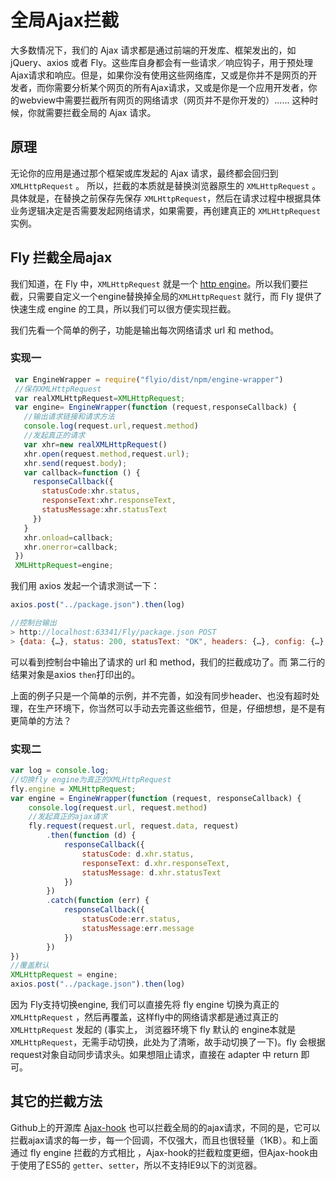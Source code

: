 # 全局Ajax拦截

大多数情况下，我们的 Ajax 请求都是通过前端的开发库、框架发出的，如 jQuery、axios 或者 Fly。这些库自身都会有一些请求／响应钩子，用于预处理 Ajax请求和响应。但是，如果你没有使用这些网络库，又或是你并不是网页的开发者，而你需要分析某个网页的所有Ajax请求，又或是你是一个应用开发者，你的webview中需要拦截所有网页的网络请求（网页并不是你开发的）...... 这种时候，你就需要拦截全局的 Ajax 请求。

## 原理

无论你的应用是通过那个框架或库发起的 Ajax 请求，最终都会回归到 `XMLHttpRequest` 。 所以，拦截的本质就是替换浏览器原生的 `XMLHttpRequest` 。具体就是，在替换之前保存先保存 `XMLHttpRequest`，然后在请求过程中根据具体业务逻辑决定是否需要发起网络请求，如果需要，再创建真正的 `XMLHttpRequest` 实例。

## Fly 拦截全局ajax

我们知道，在 Fly 中，`XMLHttpRequest`  就是一个 [http engine](#/doc/flyio/engine)。所以我们要拦截，只需要自定义一个engine替换掉全局的`XMLHttpRequest` 就行，而 Fly 提供了快速生成 engine 的工具，所以我们可以很方便实现拦截。

我们先看一个简单的例子，功能是输出每次网络请求 url 和 method。

### 实现一

```javascript
 var EngineWrapper = require("flyio/dist/npm/engine-wrapper")
 //保存XMLHttpRequest
 var realXMLHttpRequest=XMLHttpRequest;
 var engine= EngineWrapper(function (request,responseCallback) {
   //输出请求链接和请求方法
   console.log(request.url,request.method)
   //发起真正的请求
   var xhr=new realXMLHttpRequest()
   xhr.open(request.method,request.url);
   xhr.send(request.body);
   var callback=function () {
     responseCallback({
       statusCode:xhr.status,
       responseText:xhr.responseText,
       statusMessage:xhr.statusText
     })
   }
   xhr.onload=callback;
   xhr.onerror=callback;
 })
 XMLHttpRequest=engine;
```

我们用 axios 发起一个请求测试一下：

```javascript
axios.post("../package.json").then(log)

//控制台输出
> http://localhost:63341/Fly/package.json POST
> {data: {…}, status: 200, statusText: "OK", headers: {…}, config: {…}, …}
```

可以看到控制台中输出了请求的 url 和 method，我们的拦截成功了。而 第二行的结果对象是axios `then`打印出的。

上面的例子只是一个简单的示例，并不完善，如没有同步header、也没有超时处理，在生产环境下，你当然可以手动去完善这些细节，但是，仔细想想，是不是有更简单的方法？

### 实现二

```javascript
var log = console.log;
//切换fly engine为真正的XMLHttpRequest
fly.engine = XMLHttpRequest;
var engine = EngineWrapper(function (request, responseCallback) {
    console.log(request.url, request.method)
    //发起真正的ajax请求
    fly.request(request.url, request.data, request)
        .then(function (d) {
            responseCallback({
                statusCode: d.xhr.status,
                responseText: d.xhr.responseText,
                statusMessage: d.xhr.statusText
            })
        })
        .catch(function (err) {
            responseCallback({
                statusCode:err.status,
                statusMessage:err.message
            })
        })
})
//覆盖默认
XMLHttpRequest = engine;
axios.post("../package.json").then(log)

```

因为 Fly支持切换engine, 我们可以直接先将 fly engine 切换为真正的 `XMLHttpRequest` ，然后再覆盖，这样fly中的网络请求都是通过真正的 `XMLHttpRequest` 发起的 (事实上， 浏览器环境下 fly 默认的 engine本就是 `XMLHttpRequest`，无需手动切换，此处为了清晰，故手动切换了一下)。fly 会根据request对象自动同步请求头。如果想阻止请求，直接在 adapter 中 return 即可。



## 其它的拦截方法

Github上的开源库 [Ajax-hook](https://github.com/wendux/Ajax-hook) 也可以拦截全局的的ajax请求，不同的是，它可以拦截ajax请求的每一步，每一个回调，不仅强大，而且也很轻量（1KB）。和上面通过 fly engine 拦截的方式相比 ，Ajax-hook的拦截粒度更细，但Ajax-hook由于使用了ES5的 `getter`、`setter`，所以不支持IE9以下的浏览器。


